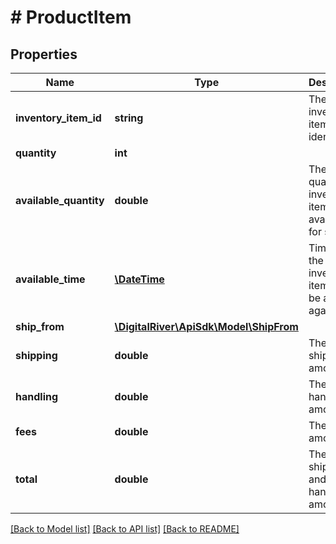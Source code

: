 # # ProductItem

## Properties

Name | Type | Description | Notes
------------ | ------------- | ------------- | -------------
**inventory_item_id** | **string** | The inventory item identifier. | [optional] 
**quantity** | **int** |  | [optional] 
**available_quantity** | **double** | The quantity of inventory items available for sale. | [optional] [readonly] 
**available_time** | [**\DateTime**](\DateTime.md) | Time when the inventory items will be available again. | [optional] [readonly] 
**ship_from** | [**\DigitalRiver\ApiSdk\Model\ShipFrom**](ShipFrom.md) |  | [optional] 
**shipping** | **double** | The shipping amount. | [optional] 
**handling** | **double** | The handling amount. | [optional] 
**fees** | **double** | The fee amount. | [optional] 
**total** | **double** | The total shipping and handling amount. | [optional] 

[[Back to Model list]](../../README.md#documentation-for-models) [[Back to API list]](../../README.md#documentation-for-api-endpoints) [[Back to README]](../../README.md)


